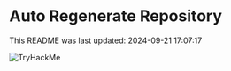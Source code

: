 # Auto Regenerate Repository

This README was last updated: 2024-09-21 17:07:17

 ![TryHackMe](https://tryhackme.com/badge/533634)